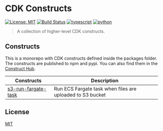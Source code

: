 #  CDK Constructs

[![License: MIT](https://img.shields.io/badge/License-MIT-yellow.svg)](https://opensource.org/licenses/MIT)
[![Build Status](https://github.com/sudopla/cdk-constructs/workflows/Build/badge.svg)](https://github.com/cloudcomponents/cdk-constructs/actions?query=workflow=Build)
[![typescript](https://img.shields.io/badge/jsii-typescript-blueviolet.svg)](https://www.npmjs.com/search?q=%40cloudcomponents)
[![python](https://img.shields.io/badge/jsii-python-blueviolet.svg)](https://pypi.org/search/?q=%22cloudcomponents%22&o=)

>A collection of higher-level CDK constructs.

## Constructs

This is a monorepo with CDK constructs defined inside the packages folder. The constructs are published to npm and pypi. You can also find them in the [Construct Hub](https://constructs.dev/).

| Constructs                                                   | Description                                            |
| ------------------------------------------------------------ | ------------------------------------------------------ |
|[s3-run-fargate-task](packages/s3-run-fargate-task)          | Run ECS Fargate task when files are uploaded to S3 bucket

## License

[MIT](LICENSE)